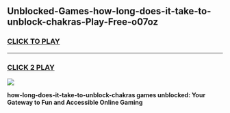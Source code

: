 
## Unblocked-Games-how-long-does-it-take-to-unblock-chakras-Play-Free-o07oz
<h3>
<a href="https://premium76.site?title=how-long-does-it-take-to-unblock-chakras&ref=19M">CLICK TO PLAY</a></h3>
<hr>

<h3>
<a href="https://premium76.site?title=how-long-does-it-take-to-unblock-chakras&ref=19M">CLICK 2 PLAY</a>
  
</h3>

<a href="https://premium76.site?title=how-long-does-it-take-to-unblock-chakras&ref=19M"><img src="https://clearcache.store/games.png"></a>


**how-long-does-it-take-to-unblock-chakras games unblocked: Your Gateway to Fun and Accessible Online Gaming**
